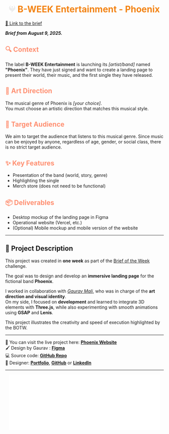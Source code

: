 <h1 align="center">
  <img src="public/logo-phx.svg" alt="Logo Phoenix" width="20"  />
  <span style="color:#f38415;">B-WEEK Entertainment - Phoenix</span>
</h1>

<a href="https://briefweek.fr/brief/bweek-entertainment" target="_blank">
    🔗 Link to the brief
</a>

***Brief from August 9, 2025.*** 

## <font color='#ff9072'>🔍 Context</font>

 
The label **B-WEEK Entertainment** is launching its *[artist/band]* named **"Phoenix"**. They have just signed and want to create a landing page to present their world, their music, and the first single they have released.

## <font color='#ff9072'>🎤 Art Direction</font>

The musical genre of Phoenix is *[your choice]*.  
You must choose an artistic direction that matches this musical style.

## <font color='#ff9072'>👥 Target Audience</font>

We aim to target the audience that listens to this musical genre. Since music can be enjoyed by anyone, regardless of age, gender, or social class, there is no strict target audience.


## <font color="#ff9072">✨ Key Features</font>
* Presentation of the band (world, story, genre)
* Highlighting the single
* Merch store (does not need to be functional)

## <font color="#ff9072">📦 Deliverables</font>
* Desktop mockup of the landing page in Figma
* Operational website (Vercel, etc.)
* (Optional) Mobile mockup and mobile version of the website

---

## 📖 Project Description

This project was created in **one week** as part of the 
<a href="https://briefweek.fr" target="_blank">Brief of the Week</a> challenge.  

The goal was to design and develop an **immersive landing page** for the fictional band **Phoenix**. 

I worked in collaboration with [*Gaurav Mali*](https://github.com/HaribolGM), who was in charge of the **art direction and visual identity**.  
On my side, I focused on **development** and learned to integrate 3D elements with **Three.js**, while also experimenting with smooth animations using **GSAP** and **Lenis**.  

This project illustrates the creativity and speed of execution highlighted by the BOTW.

---

🚀 You can visit the live project here: [**Phoenix Website**](https://phoenix-botw.vercel.app/)  
🖌️ Design by Gaurav : [**Figma**](https://www.figma.com/design/SKvHMot51iFDwKtRcjmCnn/BOTW-Dj?node-id=812-38&t=rjZLlTRUkUwYqwdi-0)  
💻 Source code: [**GitHub Repo**](https://github.com/SohamHUG/Phoenix/tree/main/src)  
🎨 Designer: [**Portfolio**](https://dj-mali-boy.vercel.app/), [**GitHub**](https://github.com/HaribolGM) or [**LinkedIn**](https://www.linkedin.com/in/gauravmalii/)  

---
<p align="center">
  <img src="public/logo.svg" alt="Logo Phoenix" width="480" />
</p>